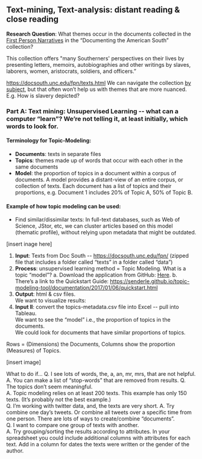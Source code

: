 ## Text-mining, Text-analysis: distant reading & close reading

**Research Question**: What themes occur in the documents collected in the [First Person Narratives](https://docsouth.unc.edu/fpn/) in the “Documenting the American South” collection? 

This collection offers "many Southerners' perspectives on their lives by presenting letters, memoirs, autobiographies and other writings by slaves, laborers, women, aristocrats, soldiers, and officers.”

https://docsouth.unc.edu/fpn/texts.html   We can navigate the collection [by subject](https://docsouth.unc.edu/browse/subject/index.html?letter=R), but that often won’t help us with themes that are more nuanced. E.g. How is slavery depicted?  

### Part A: Text mining: Unsupervised Learning -- what can a computer “learn”? We’re not telling it, at least initially, which words to look for.  

#### Terminology for Topic-Modeling:    
* **Documents**: texts in separate files
* **Topics**: themes made up of words that occur with each other in the same documents 
* **Model**: the proportion of topics in a document within a corpus of documents. A model provides a distant-view of an entire corpus, or collection of texts.  Each document has a list of topics and their proportions, e.g. Document 1 includes 20% of Topic A, 50% of Topic B.    

#### Example of how topic modeling can be used: 
* Find similar/dissimilar texts: In full-text databases, such as Web of Science, JStor, etc, we can cluster articles based on this model (thematic profile), without relying upon metadata that might be outdated.  

[insert inage here]

1. **Input**: Texts from Doc South -- https://docsouth.unc.edu/fpn/   (zipped file that includes a folder called “texts” in a folder called “data”)
2. **Process**: unsupervised learning method = Topic Modeling.  What is a topic “model”? 
  a. Download the application from GitHub: [Here](https://github.com/senderle/topic-modeling-tool). 
  b. There’s a link to the Quickstart Guide: https://senderle.github.io/topic-modeling-tool/documentation/2017/01/06/quickstart.html 
3. **Output**: html & csv files.  
  We want to visualize results: 
4. **Input II**: convert the topics-metadata.csv file into Excel -- pull into Tableau.  
  We want to see the “model” i.e., the proportion of topics in the documents.  
  We could look for documents that have similar proportions of topics.  

  Rows = (Dimensions) the Documents, 
  Columns show the proportion (Measures) of Topics. 
  
[insert image]

What to do if…
  Q. I see lots of words, the, a, an, mr, mrs, that are not helpful. 
    A. You can make a list of “stop-words” that are removed from results. 
  Q. The topics don’t seem meaningful.  
    A. Topic modeling relies on at least 200 texts.  This example has only 150 texts.  (It’s probably not the best example.)  
  Q. I’m working with twitter data, and, the texts are very short. 
    A. Try combine one day’s tweets.  Or combine all tweets over a specific time from one person.  There are lots of ways to create/combine “documents”.  
  Q. I want to compare one group of texts with another.  
    A. Try grouping/sorting the results according to attributes. In your spreadsheet you could include additional columns with attributes for each text. Add in a column for dates the texts were written or the gender of the author. 

  
